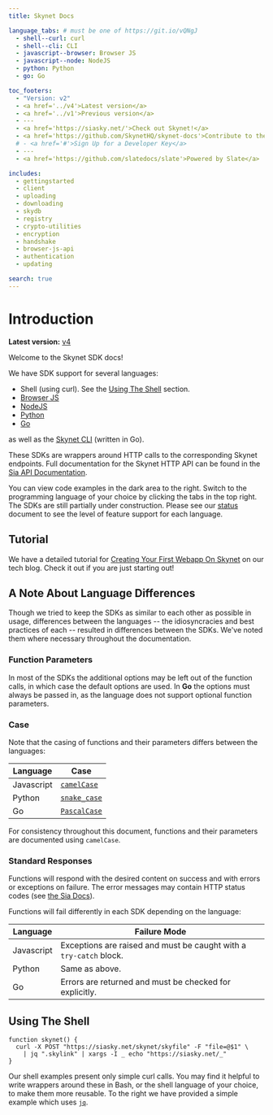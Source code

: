 ```yaml
---
title: Skynet Docs

language_tabs: # must be one of https://git.io/vQNgJ
  - shell--curl: curl
  - shell--cli: CLI
  - javascript--browser: Browser JS
  - javascript--node: NodeJS
  - python: Python
  - go: Go

toc_footers:
  - "Version: v2"
  - <a href='../v4'>Latest version</a>
  - <a href='../v1'>Previous version</a>
  - ---
  - <a href='https://siasky.net/'>Check out Skynet!</a>
  - <a href='https://github.com/SkynetHQ/skynet-docs'>Contribute to the docs</a>
  # - <a href='#'>Sign Up for a Developer Key</a>
  - ---
  - <a href='https://github.com/slatedocs/slate'>Powered by Slate</a>

includes:
  - gettingstarted
  - client
  - uploading
  - downloading
  - skydb
  - registry
  - crypto-utilities
  - encryption
  - handshake
  - browser-js-api
  - authentication
  - updating

search: true
---
```


# Introduction

**Latest version:** <a href='../v4'>v4</a>

Welcome to the Skynet SDK docs!

We have SDK support for several languages:

- Shell (using curl). See the [Using The Shell](#using-the-shell) section.
- [Browser JS](https://github.com/SkynetHQ/skynet-js)
- [NodeJS](https://github.com/SkynetHQ/nodejs-skynet)
- [Python](https://github.com/SkynetHQ/python-skynet)
- [Go](https://github.com/SkynetHQ/go-skynet)

as well as the [Skynet CLI](https://github.com/SkynetHQ/skynet-cli) (written
in Go).

These SDKs are wrappers around HTTP calls to the corresponding Skynet endpoints.
Full documentation for the Skynet HTTP API can be found in the [Sia API
Documentation](https://sia.tech/docs/#skynet).

<aside class="success">
You can view code examples in the dark area to the right. Switch to the
programming language of your choice by clicking the tabs in the top right.
</aside>

<aside class="warning">
The SDKs are still partially under construction. Please see our <a
href="https://hackmd.io/BFPWYyDfT6yalz0o_gipyw?view">status</a> document to see
the level of feature support for each language.
</aside>

## Tutorial

We have a detailed tutorial for [Creating Your First Webapp On
Skynet](https://blog.sia.tech/creating-your-first-web-app-on-skynet-ec6f4fff405f)
on our tech blog. Check it out if you are just starting out!

## A Note About Language Differences

Though we tried to keep the SDKs as similar to each other as possible in usage,
differences between the languages -- the idiosyncracies and best practices of
each -- resulted in differences between the SDKs. We've noted them where
necessary throughout the documentation.

### Function Parameters

In most of the SDKs the additional options may be left out of the function
calls, in which case the default options are used. In <b>Go</b> the options must
always be passed in, as the language does not support optional function
parameters.

### Case

Note that the casing of functions and their parameters differs between the
languages:

Language | Case
-------- | ----
Javascript | [`camelCase`](https://en.wikipedia.org/wiki/Camel_case)
Python | [`snake_case`](https://en.wikipedia.org/wiki/Snake_case)
Go | [`PascalCase`](https://en.wikipedia.org/wiki/PascalCase)

For consistency throughout this document, functions and their parameters are
documented using `camelCase`.

### Standard Responses

Functions will respond with the desired content on success and with errors or
exceptions on failure. The error messages may contain HTTP status codes (see
[the Sia Docs](https://sia.tech/docs/#standard-responses)).

Functions will fail differently in each SDK depending on the language:

Language | Failure Mode
-------- | ------------
Javascript | Exceptions are raised and must be caught with a `try-catch` block.
Python | Same as above.
Go | Errors are returned and must be checked for explicitly.

## Using The Shell

```shell
function skynet() {
  curl -X POST "https://siasky.net/skynet/skyfile" -F "file=@$1" \
    | jq ".skylink" | xargs -I _ echo "https://siasky.net/_"
}
```

Our shell examples present only simple curl calls. You may find it helpful to
write wrappers around these in Bash, or the shell language of your choice, to
make them more reusable. To the right we have provided a simple example which
uses [`jq`](https://stedolan.github.io/jq/).
